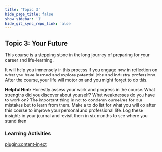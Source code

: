 ```yaml
---
title: 'Topic 3'
hide_page_title: false
show_sidebar: '1'
hide_git_sync_repo_link: false
---
```


## Topic 3: Your Future

This course is a stepping stone in the long journey of preparing for your career and life-learning.

It will help you immensely in this process if you engage <span class="underline">now</span> in reflection on what you have learned and explore potential jobs and industry professions. After the course, your life will motor on and you might forget to do this.

**Helpful Hint:** Honestly assess your work and progress in the course. What strengths did you discover about yourself? What weaknesses do you have to work on? The important thing is not to condemn ourselves for our mistakes but to learn from them. Make a to do list for what you will do after this course to improve your personal and professional life. Log these insights in your journal and revisit them in six months to see where you stand then

### Learning Activities
[plugin:content-inject](../_10-3)
